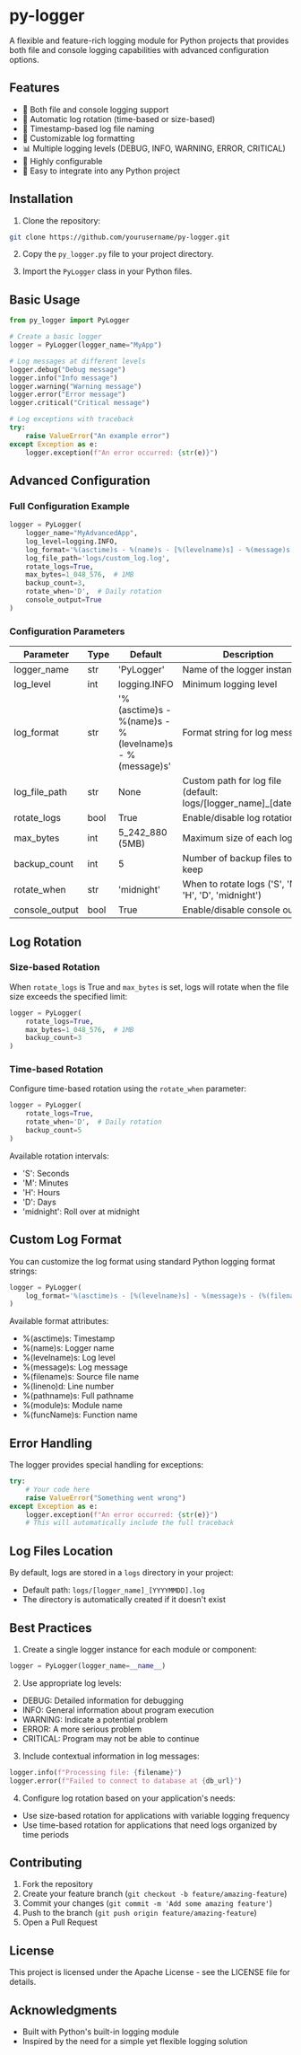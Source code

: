# py-logger

A flexible and feature-rich logging module for Python projects that provides both file and console logging capabilities with advanced configuration options.

## Features

- 📝 Both file and console logging support
- 🔄 Automatic log rotation (time-based or size-based)
- 📅 Timestamp-based log file naming
- 🎨 Customizable log formatting
- 📊 Multiple logging levels (DEBUG, INFO, WARNING, ERROR, CRITICAL)
- 🔧 Highly configurable
- 🚀 Easy to integrate into any Python project

## Installation

1. Clone the repository:
```bash
git clone https://github.com/yourusername/py-logger.git
```

2. Copy the `py_logger.py` file to your project directory.

3. Import the `PyLogger` class in your Python files.

## Basic Usage

```python
from py_logger import PyLogger

# Create a basic logger
logger = PyLogger(logger_name="MyApp")

# Log messages at different levels
logger.debug("Debug message")
logger.info("Info message")
logger.warning("Warning message")
logger.error("Error message")
logger.critical("Critical message")

# Log exceptions with traceback
try:
    raise ValueError("An example error")
except Exception as e:
    logger.exception(f"An error occurred: {str(e)}")
```

## Advanced Configuration

### Full Configuration Example

```python
logger = PyLogger(
    logger_name="MyAdvancedApp",
    log_level=logging.INFO,
    log_format='%(asctime)s - %(name)s - [%(levelname)s] - %(message)s - (%(filename)s:%(lineno)d)',
    log_file_path='logs/custom_log.log',
    rotate_logs=True,
    max_bytes=1_048_576,  # 1MB
    backup_count=3,
    rotate_when='D',  # Daily rotation
    console_output=True
)
```

### Configuration Parameters

| Parameter | Type | Default | Description |
|-----------|------|---------|-------------|
| logger_name | str | 'PyLogger' | Name of the logger instance |
| log_level | int | logging.INFO | Minimum logging level |
| log_format | str | '%(asctime)s - %(name)s - %(levelname)s - %(message)s' | Format string for log messages |
| log_file_path | str | None | Custom path for log file (default: logs/[logger_name]_[date].log) |
| rotate_logs | bool | True | Enable/disable log rotation |
| max_bytes | int | 5_242_880 (5MB) | Maximum size of each log file |
| backup_count | int | 5 | Number of backup files to keep |
| rotate_when | str | 'midnight' | When to rotate logs ('S', 'M', 'H', 'D', 'midnight') |
| console_output | bool | True | Enable/disable console output |

## Log Rotation

### Size-based Rotation
When `rotate_logs` is True and `max_bytes` is set, logs will rotate when the file size exceeds the specified limit:

```python
logger = PyLogger(
    rotate_logs=True,
    max_bytes=1_048_576,  # 1MB
    backup_count=3
)
```

### Time-based Rotation
Configure time-based rotation using the `rotate_when` parameter:

```python
logger = PyLogger(
    rotate_logs=True,
    rotate_when='D',  # Daily rotation
    backup_count=5
)
```

Available rotation intervals:
- 'S': Seconds
- 'M': Minutes
- 'H': Hours
- 'D': Days
- 'midnight': Roll over at midnight

## Custom Log Format

You can customize the log format using standard Python logging format strings:

```python
logger = PyLogger(
    log_format='%(asctime)s - [%(levelname)s] - %(message)s - (%(filename)s:%(lineno)d)'
)
```

Available format attributes:
- %(asctime)s: Timestamp
- %(name)s: Logger name
- %(levelname)s: Log level
- %(message)s: Log message
- %(filename)s: Source file name
- %(lineno)d: Line number
- %(pathname)s: Full pathname
- %(module)s: Module name
- %(funcName)s: Function name

## Error Handling

The logger provides special handling for exceptions:

```python
try:
    # Your code here
    raise ValueError("Something went wrong")
except Exception as e:
    logger.exception(f"An error occurred: {str(e)}")
    # This will automatically include the full traceback
```

## Log Files Location

By default, logs are stored in a `logs` directory in your project:
- Default path: `logs/[logger_name]_[YYYYMMDD].log`
- The directory is automatically created if it doesn't exist

## Best Practices

1. Create a single logger instance for each module or component:
```python
logger = PyLogger(logger_name=__name__)
```

2. Use appropriate log levels:
- DEBUG: Detailed information for debugging
- INFO: General information about program execution
- WARNING: Indicate a potential problem
- ERROR: A more serious problem
- CRITICAL: Program may not be able to continue

3. Include contextual information in log messages:
```python
logger.info(f"Processing file: {filename}")
logger.error(f"Failed to connect to database at {db_url}")
```

4. Configure log rotation based on your application's needs:
- Use size-based rotation for applications with variable logging frequency
- Use time-based rotation for applications that need logs organized by time periods

## Contributing

1. Fork the repository
2. Create your feature branch (`git checkout -b feature/amazing-feature`)
3. Commit your changes (`git commit -m 'Add some amazing feature'`)
4. Push to the branch (`git push origin feature/amazing-feature`)
5. Open a Pull Request

## License

This project is licensed under the Apache License - see the LICENSE file for details.

## Acknowledgments

- Built with Python's built-in logging module
- Inspired by the need for a simple yet flexible logging solution